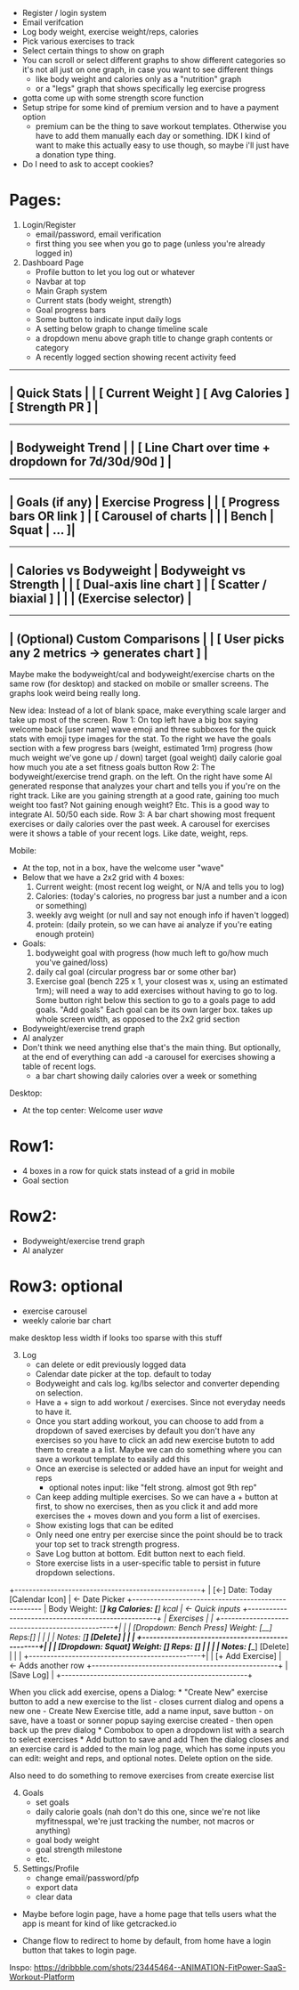 * Register / login system
* Email verifcation
* Log body weight, exercise weight/reps, calories
* Pick various exercises to track
* Select certain things to show on graph
* You can scroll or select different graphs to show different categories
so it's not all just on one graph, in case you want to see different things
    - like body weight and calories only as a "nutrition" graph
    - or a "legs" graph that shows specifically leg exercise progress
* gotta come up with some strength score function
* Setup stripe for some kind of premium version and to have a payment option
    - premium can be the thing to save workout templates. Otherwise you have to 
    add them manually each day or something. IDK I kind of want to make this
    actually easy to use though, so maybe i'll just have a donation type thing.
* Do I need to ask to accept cookies?

# Pages:
1. Login/Register
    - email/password, email verification
    - first thing you see when you go to page (unless you're already logged in)
2. Dashboard Page
    - Profile button to let you log out or whatever
    - Navbar at top
    - Main Graph system
    - Current stats (body weight, strength)
    - Goal progress bars
    - Some button to indicate input daily logs
    - A setting below graph to change timeline scale
    - a dropdown menu above graph title to change graph contents or category
    - A recently logged section showing recent activity feed

---------------------------------------------------------
|   Quick Stats                                          |
|  [ Current Weight ]  [ Avg Calories ]  [ Strength PR ] |
---------------------------------------------------------

---------------------------------------------------------
|                   Bodyweight Trend                    |
|   [ Line Chart over time + dropdown for 7d/30d/90d ]   |
---------------------------------------------------------

---------------------------------------------------------
|        Goals (if any)        |     Exercise Progress   |
|  [ Progress bars OR link ]   |  [ Carousel of charts   |
|                              |    Bench | Squat | ... ]|
---------------------------------------------------------

---------------------------------------------------------
| Calories vs Bodyweight       | Bodyweight vs Strength  |
|  [ Dual-axis line chart ]    | [ Scatter / biaxial ]  |
|                              |   (Exercise selector)   |
---------------------------------------------------------

---------------------------------------------------------
|            (Optional) Custom Comparisons              |
|  [ User picks any 2 metrics → generates chart ]        |
---------------------------------------------------------

Maybe make the bodyweight/cal and bodyweight/exercise charts on the same row (for desktop)
and stacked on mobile or smaller screens. The graphs look weird being really long.

New idea:
Instead of a lot of blank space, make everything scale larger and take up most of the screen.
Row 1:
    On top left have a big box saying welcome back [user name] wave emoji and three subboxes
    for the quick stats with emoji type images for the stat.
    To the right we have the goals section with a few progress bars (weight, estimated 1rm)
        progress (how much weight we've gone up / down)
        target (goal weight)
        daily calorie goal how much you ate
        a set fitness goals button
Row 2:
The bodyweight/exercise trend graph. on the left.
On the right have some AI generated response that analyzes your chart and tells you
if you're on the right track. Like are you gaining strength at a good rate, gaining too much
weight too fast? Not gaining enough weight? Etc. This is a good way to integrate AI.
50/50 each side.
Row 3:
A bar chart showing most frequent exercises or daily calories over the past week.
A carousel for exercises were it shows a table of your recent logs. Like date, weight, reps.

Mobile:
* At the top, not in a box, have the welcome user "wave"
* Below that we have a 2x2 grid with 4 boxes:
    1. Current weight: (most recent log weight, or N/A and tells you to log)
    2. Calories: (today's calories, no progress bar just a number and a icon or something)
    3. weekly avg weight (or null and say not enough info if haven't logged)
    4. protein: (daily protein, so we can have ai analyze if you're eating enough protein)
* Goals:
    1. bodyweight goal with progress (how much left to go/how much you've gained/loss)
    2. daily cal goal (circular progress bar or some other bar)
    3. Exercise goal (bench 225 x 1, your closest was x, using an estimated 1rm); will need a way to add exercises 
        without having to go to log.
    Some button right below this section to go to a goals page to add goals. "Add goals"
    Each goal can be its own larger box. takes up whole screen width, as opposed to the 2x2 grid section
* Bodyweight/exercise trend graph
* AI analyzer
* Don't think we need anything else that's the main thing. But optionally, at the end of everything can add
    -a carousel for exercises showing a table of recent logs.
    - a bar chart showing daily calories over a week or something

Desktop:
* At the top center: Welcome user *wave*
# Row1:
* 4 boxes in a row for quick stats instead of a grid in mobile
* Goal section
# Row2:
* Bodyweight/exercise trend graph
* AI analyzer
# Row3: optional
* exercise carousel
* weekly calorie bar chart

make desktop less width if looks too sparse with this stuff



3. Log
    - can delete or edit previously logged data
    - Calendar date picker at the top. default to today
    - Bodyweight and cals log. kg/lbs selector and converter depending on selection.
    - Have a + sign to add workout / exercises. Since not everyday needs to have it.
    - Once you start adding workout, you can choose to add from a dropdown of saved exercises
        by default you don't have any exercises so you have to click an add new exercise butotn to
        add them to create a a list.
        Maybe we can do something where you can save a workout template to easily add this
    - Once an exercise is selected or added have an input for weight and reps
        - optional notes input: like "felt strong. almost got 9th rep"
    - Can keep adding multiple exercises. So we can have a + button at first, to show no
    exercises, then as you click it and add more exercises the + moves down and
    you form a list of exercises.
    - Show existing logs that can be edited
    - Only need one entry per exercise since the point should be to track your
    top set to track strength progress.
    - Save Log button at bottom. Edit button next to each field.
    - Store exercise lists in a user-specific table to persist in future dropdown selections.

+----------------------------------------------------+
| [←] Date: Today  [Calendar Icon]                  |  <- Date Picker
+----------------------------------------------------
| Body Weight: [___] kg    Calories: [____] kcal    |  <- Quick inputs
+----------------------------------------------------+
| Exercises                                         |
| +------------------------------------------------+|
| | [Dropdown: Bench Press]  Weight: [__] Reps:[] | |
| | Notes: [__________]  [Delete]                 | |
| +------------------------------------------------+|
| | [Dropdown: Squat]  Weight: [__] Reps: [__]    | |
| | Notes: [__________]  [Delete]                 | |
| +------------------------------------------------+|
| [+ Add Exercise]                                  | <- Adds another row
+----------------------------------------------------+
| [Save Log]                                        |
+----------------------------------------------------+

When you click add exercise, opens a Dialog:
    * "Create New" exercise button to add a new exercise to the list
        - closes current dialog and opens a new one
        - Create New Exercise title, add a name input, save button
        - on save, have a toast or sonner popup saying exercise created
        - then open back up the prev dialog
    * Combobox to open a dropdown list with a search to select exercises
    * Add button to save and add
Then the dialog closes and an exercise card is added to the main log page,
which has some inputs you can edit: weight and reps, and optional notes. 
Delete option on the side.

Also need to do something to remove exercises from create exercise list


4. Goals
    - set goals
    - daily calorie goals (nah don't do this one, since we're not like myfitnesspal,
        we're just tracking the number, not macros or anything)
    - goal body weight
    - goal strength milestone
    - etc.
5. Settings/Profile
    - change email/password/pfp
    - export data
    - clear data

* Maybe before login page, have a home page that tells users what the app is meant for
  kind of like getcracked.io

* Change flow to redirect to home by default, from home have a login button 
  that takes to login page.

Inspo:
https://dribbble.com/shots/23445464--ANIMATION-FitPower-SaaS-Workout-Platform
